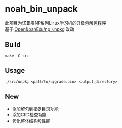# noah_bin_unpack

此项目为诺亚舟NP系列Linux学习机的升级包解包程序  
基于 [OpenNoahEdu/np_unpkg](https://github.com/OpenNoahEdu/np_unpkg) 改动

## Build

	make -C src

## Usage

	./src/unpkg <path/to/upgrade.bin> <output_directory>

## New
- 添加解包到指定目录功能
- 添加CRC检查功能
- 优化整体结构和性能

